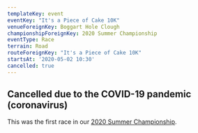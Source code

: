 ```yaml
---
templateKey: event
eventKey: "It's a Piece of Cake 10K"
venueForeignKey: Boggart Hole Clough
championshipForeignKey: 2020 Summer Championship
eventType: Race
terrain: Road
routeForeignKey: "It's a Piece of Cake 10K"
startsAt: '2020-05-02 10:30'
cancelled: true
---
```

## Cancelled due to the COVID-19 pandemic (coronavirus)

This was the first race in our [2020 Summer Championship](/championships/2020-summer-championship/).
